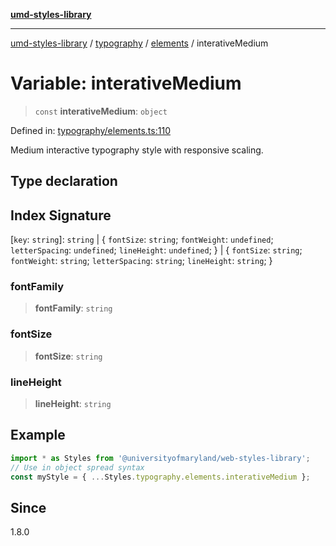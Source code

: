 [**umd-styles-library**](../../../../README.md)

***

[umd-styles-library](../../../../modules.md) / [typography](../../../README.md) / [elements](../README.md) / interativeMedium

# Variable: interativeMedium

> `const` **interativeMedium**: `object`

Defined in: [typography/elements.ts:110](https://github.com/UMD-Digital/design-system/blob/8c958a0419ab79ba8bcba0aabd12f79a69ac5834/packages/styles/source/typography/elements.ts#L110)

Medium interactive typography style with responsive scaling.

## Type declaration

## Index Signature

\[`key`: `string`\]: `string` \| \{ `fontSize`: `string`; `fontWeight`: `undefined`; `letterSpacing`: `undefined`; `lineHeight`: `undefined`; \} \| \{ `fontSize`: `string`; `fontWeight`: `string`; `letterSpacing`: `string`; `lineHeight`: `string`; \}

### fontFamily

> **fontFamily**: `string`

### fontSize

> **fontSize**: `string`

### lineHeight

> **lineHeight**: `string`

## Example

```typescript
import * as Styles from '@universityofmaryland/web-styles-library';
// Use in object spread syntax
const myStyle = { ...Styles.typography.elements.interativeMedium };
```

## Since

1.8.0
